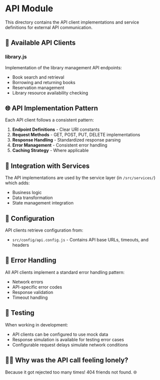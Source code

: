 # API Module

This directory contains the API client implementations and service definitions for external API communication.

## 📡 Available API Clients

### library.js
Implementation of the library management API endpoints:
- Book search and retrieval
- Borrowing and returning books
- Reservation management
- Library resource availability checking

## 🌐 API Implementation Pattern

Each API client follows a consistent pattern:
1. **Endpoint Definitions** - Clear URI constants
2. **Request Methods** - GET, POST, PUT, DELETE implementations
3. **Response Handling** - Standardized response parsing
4. **Error Management** - Consistent error handling
5. **Caching Strategy** - Where applicable

## 🔌 Integration with Services

The API implementations are used by the service layer (in `/src/services/`) which adds:
- Business logic
- Data transformation
- State management integration

## 🔄 Configuration

API clients retrieve configuration from:
- `src/config/api.config.js` - Contains API base URLs, timeouts, and headers

## 🚨 Error Handling

All API clients implement a standard error handling pattern:
- Network errors
- API-specific error codes
- Response validation
- Timeout handling

## 🧪 Testing

When working in development:
- API clients can be configured to use mock data
- Response simulation is available for testing error cases
- Configurable request delays simulate network conditions

## 👨‍💻 Why was the API call feeling lonely?

Because it got rejected too many times! 404 friends not found. 🌐 
